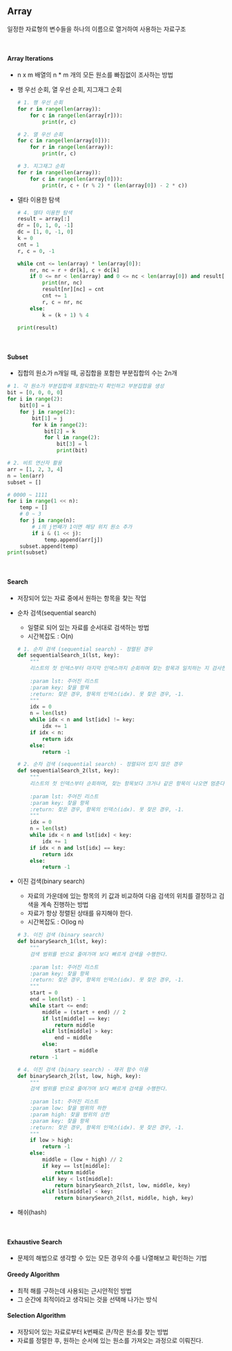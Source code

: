 ## Array

일정한 자료형의 변수들을 하나의 이름으로 열거하여 사용하는 자료구조

<br>

#### Array Iterations

* n x m 배열의 n * m 개의 모든 원소를 빠짐없이 조사하는 방법

* 행 우선 순회, 열 우선 순회, 지그재그 순회

  ```python
  # 1. 행 우선 순회
  for r in range(len(array)):
      for c in range(len(array[r])):
          print(r, c)
  
  # 2. 열 우선 순회
  for c in range(len(array[0])):
      for r in range(len(array)):
          print(r, c)
  
  # 3. 지그재그 순회
  for r in range(len(array)):
      for c in range(len(array[0])):
          print(r, c + (r % 2) * (len(array[0]) - 2 * c))
  ```

* 델타 이용한 탐색

  ```python
  # 4. 델타 이용한 탐색
  result = array[:]
  dr = [0, 1, 0, -1]
  dc = [1, 0, -1, 0]
  k = 0
  cnt = 1
  r, c = 0, -1
  
  while cnt <= len(array) * len(array[0]):
      nr, nc = r + dr[k], c + dc[k]
      if 0 <= nr < len(array) and 0 <= nc < len(array[0]) and result[nr][nc] == 0:
          print(nr, nc)
          result[nr][nc] = cnt
          cnt += 1
          r, c = nr, nc
      else:
          k = (k + 1) % 4
          
  print(result)
  ```

<br>

#### Subset

* 집합의 원소가 n개일 때, 공집합을 포함한 부분집합의 수는 2n개

```python
# 1. 각 원소가 부분집합에 포함되었는지 확인하고 부분집합을 생성
bit = [0, 0, 0, 0]
for i in range(2):
    bit[0] = i
    for j in range(2):
        bit[1] = j
        for k in range(2):
            bit[2] = k
            for l in range(2):
                bit[3] = l
                print(bit)

# 2. 비트 연산자 활용
arr = [1, 2, 3, 4]
n = len(arr)
subset = []

# 0000 ~ 1111
for i in range(1 << n):
    temp = []
    # 0 ~ 3
    for j in range(n):
        # i의 j번째가 1이면 해당 위치 원소 추가  
        if i & (1 << j):
            temp.append(arr[j])
    subset.append(temp)
print(subset)
```

<br>

#### Search

* 저장되어 있는 자료 중에서 원하는 항목을 찾는 작업

* 순차 검색(sequential search)

  * 일렬로 되어 있는 자료를 순서대로 검색하는 방법
  * 시간복잡도 : O(n)

  ```python
  # 1. 순차 검색 (sequential search) - 정렬된 경우
  def sequentialSearch_1(lst, key):
      """
      리스트의 첫 인덱스부터 마지막 인덱스까지 순회하며 찾는 항목과 일치하는 지 검사한다.
      
      :param lst: 주어진 리스트
      :param key: 찾을 항목
      :return: 찾은 경우, 항목의 인덱스(idx). 못 찾은 경우, -1.
      """
      idx = 0
      n = len(lst)
      while idx < n and lst[idx] != key:
          idx += 1
      if idx < n:
          return idx
      else:
          return -1
  
  # 2. 순차 검색 (sequential search) - 정렬되어 있지 않은 경우
  def sequentialSearch_2(lst, key):
      """
      리스트의 첫 인덱스부터 순회하며, 찾는 항목보다 크거나 같은 항목이 나오면 멈춘다.
      
      :param lst: 주어진 리스트
      :param key: 찾을 항목
      :return: 찾은 경우, 항목의 인덱스(idx). 못 찾은 경우, -1.
      """
      idx = 0
      n = len(lst)
      while idx < n and lst[idx] < key:
          idx += 1
      if idx < n and lst[idx] == key:
          return idx
      else:
          return -1
  ```

* 이진 검색(binary search)

  * 자료의 가운데에 있는 항목의 키 값과 비교하여 다음 검색의 위치를 결정하고 검색을 계속 진행하는 방법
  * 자료가 항상 정렬된 상태를 유지해야 한다.
  * 시간복잡도 : O(log n)

  ```python
  # 3. 이진 검색 (binary search)
  def binarySearch_1(lst, key):
      """
      검색 범위를 반으로 줄여가며 보다 빠르게 검색을 수행한다.
      
      :param lst: 주어진 리스트
      :param key: 찾을 항목
      :return: 찾은 경우, 항목의 인덱스(idx). 못 찾은 경우, -1.
      """
      start = 0
      end = len(lst) - 1
      while start <= end:
          middle = (start + end) // 2
          if lst[middle] == key:
              return middle
          elif lst[middle] > key:
              end = middle
          else:
              start = middle
      return -1
  
  # 4. 이진 검색 (binary search) - 재귀 함수 이용
  def binarySearch_2(lst, low, high, key):
      """
      검색 범위를 반으로 줄여가며 보다 빠르게 검색을 수행한다.
      
      :param lst: 주어진 리스트
      :param low: 찾을 범위의 하한
      :param high: 찾을 범위의 상한
      :param key: 찾을 항목
      :return: 찾은 경우, 항목의 인덱스(idx). 못 찾은 경우, -1.
      """
      if low > high:
          return -1
      else:
          middle = (low + high) // 2
          if key == lst[middle]:
              return middle
          elif key < lst[middle]:
              return binarySearch_2(lst, low, middle, key)
          elif lst[middle] < key:
              return binarySearch_2(lst, middle, high, key)
  ```

* 해쉬(hash)

<br>

#### Exhaustive Search

* 문제의 해법으로 생각할 수 있는 모든 경우의 수를 나열해보고 확인하는 기법

#### Greedy Algorithm

* 최적 해를 구하는데 사용되는 근시안적인 방법
* 그 순간에 최적이라고 생각되는 것을 선택해 나가는 방식

#### Selection Algorithm

* 저장되어 있는 자료로부터 k번째로 큰/작은 원소를 찾는 방법
* 자료를 정렬한 후, 원하는 순서에 있는 원소를 가져오는 과정으로 이뤄진다.

<br>





